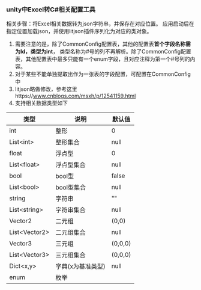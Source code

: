### unity中Excel转C#相关配置工具

相关步骤：将Excel相关数据转为json字符串，并保存在对应位置。
应用启动后在指定位置加载json，并使用litjson插件序列化为对应的类对象。

1. 需要注意的是，除了CommonConfig配置表，其他的配置表**首个字段名称需为Id，类型为int**，
   类型名称为#号的列不再解析。除了CommonConfig配置表，其他配置表中最多只能有一个enum字段，且对应注释为第一个#号列的内容。
2. 对于某些不能单独提取出作为一张表的字段配置，可配置在CommonConfig中
3. litjson略做修改，参考这里https://www.cnblogs.com/msxh/p/12541159.html
4. 支持相关数据类型如下

| 类型                  | 说明           | 默认值       |
|---------------------|--------------|-----------|
| int                 | 整形           | 0         |
| List&lt;int&gt;     | 整形集合         | null      |
| float               | 浮点型          | 0         |
| List&lt;float&gt;   | 浮点型集合        | null      |
| bool                | bool型        | false     |
| List&lt;bool&gt;    | bool型集合      | null      |
| string              | 字符串          | ""        |
| List&lt;string&gt;  | 字符串集合        | null      |
| Vector2             | 二元组          | (0,0)     |
| List&lt;Vector2&gt; | 二元组集合        | null      |
| Vector3             | 三元组          | (0,0,0)   |
| List&lt;Vector3&gt; | 三元组集合        | (0,0,0)   |
| Dict&lt;x,y&gt;     | 字典(x为基准类型)   | null      |
| enum                | 枚举           |           |  